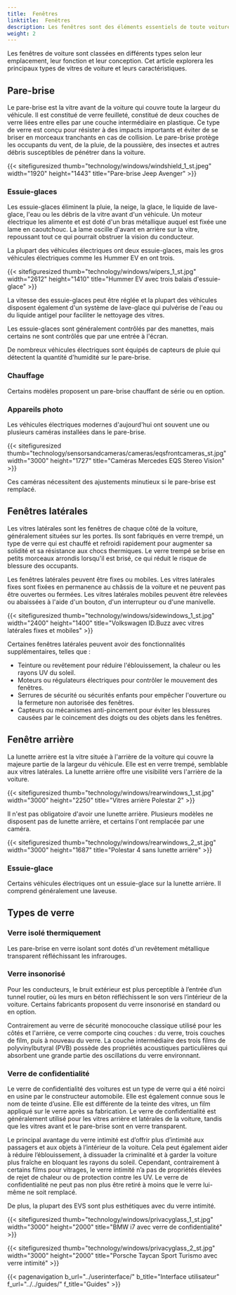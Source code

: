 ```yaml
---
title:  Fenêtres
linktitle:  Fenêtres
description: Les fenêtres sont des éléments essentiels de toute voiture, offrant visibilité, ventilation, protection et confort au conducteur et aux passagers.
weight: 2
---
```

<!-- markdownlint-disable MD033 -->

Les fenêtres de voiture sont classées en différents types selon leur emplacement, leur fonction et leur conception. Cet article explorera les principaux types de vitres de voiture et leurs caractéristiques.

## Pare-brise

Le pare-brise est la vitre avant de la voiture qui couvre toute la largeur du véhicule. Il est constitué de verre feuilleté, constitué de deux couches de verre liées entre elles par une couche intermédiaire en plastique. Ce type de verre est conçu pour résister à des impacts importants et éviter de se briser en morceaux tranchants en cas de collision. Le pare-brise protège les occupants du vent, de la pluie, de la poussière, des insectes et autres débris susceptibles de pénétrer dans la voiture.

{{< sitefiguresized thumb="technology/windows/windshield_1_st.jpeg" width="1920" height="1443" title="Pare-brise Jeep Avenger" >}}

### Essuie-glaces

Les essuie-glaces éliminent la pluie, la neige, la glace, le liquide de lave-glace, l'eau ou les débris de la vitre avant d'un véhicule. Un moteur électrique les alimente et est doté d'un bras métallique auquel est fixée une lame en caoutchouc. La lame oscille d'avant en arrière sur la vitre, repoussant tout ce qui pourrait obstruer la vision du conducteur.

La plupart des véhicules électriques ont deux essuie-glaces, mais les gros véhicules électriques comme les Hummer EV en ont trois.

{{< sitefiguresized thumb="technology/windows/wipers_1_st.jpg" width="2612" height="1410" title="Hummer EV avec trois balais d'essuie-glace" >}}

La vitesse des essuie-glaces peut être réglée et la plupart des véhicules disposent également d'un système de lave-glace qui pulvérise de l'eau ou du liquide antigel pour faciliter le nettoyage des vitres.

Les essuie-glaces sont généralement contrôlés par des manettes, mais certains ne sont contrôlés que par une entrée à l'écran.

De nombreux véhicules électriques sont équipés de capteurs de pluie qui détectent la quantité d'humidité sur le pare-brise.

### Chauffage

Certains modèles proposent un pare-brise chauffant de série ou en option.

### Appareils photo

Les véhicules électriques modernes d'aujourd'hui ont souvent une ou plusieurs caméras installées dans le pare-brise.

{{< sitefiguresized thumb="technology/sensorsandcameras/cameras/eqsfrontcameras_st.jpg" width="3000" height="1727" title="Caméras Mercedes EQS Stereo Vision" >}}

Ces caméras nécessitent des ajustements minutieux si le pare-brise est remplacé.

## Fenêtres latérales

Les vitres latérales sont les fenêtres de chaque côté de la voiture, généralement situées sur les portes. Ils sont fabriqués en verre trempé, un type de verre qui est chauffé et refroidi rapidement pour augmenter sa solidité et sa résistance aux chocs thermiques. Le verre trempé se brise en petits morceaux arrondis lorsqu'il est brisé, ce qui réduit le risque de blessure des occupants.

Les fenêtres latérales peuvent être fixes ou mobiles. Les vitres latérales fixes sont fixées en permanence au châssis de la voiture et ne peuvent pas être ouvertes ou fermées. Les vitres latérales mobiles peuvent être relevées ou abaissées à l'aide d'un bouton, d'un interrupteur ou d'une manivelle.

{{< sitefiguresized thumb="technology/windows/sidewindows_1_st.jpg" width="2400" height="1400" title="Volkswagen ID.Buzz avec vitres latérales fixes et mobiles" >}}

Certaines fenêtres latérales peuvent avoir des fonctionnalités supplémentaires, telles que :

- Teinture ou revêtement pour réduire l'éblouissement, la chaleur ou les rayons UV du soleil.
- Moteurs ou régulateurs électriques pour contrôler le mouvement des fenêtres.
- Serrures de sécurité ou sécurités enfants pour empêcher l'ouverture ou la fermeture non autorisée des fenêtres.
- Capteurs ou mécanismes anti-pincement pour éviter les blessures causées par le coincement des doigts ou des objets dans les fenêtres.


## Fenêtre arrière

La lunette arrière est la vitre située à l'arrière de la voiture qui couvre la majeure partie de la largeur du véhicule. Elle est en verre trempé, semblable aux vitres latérales. La lunette arrière offre une visibilité vers l'arrière de la voiture.

{{< sitefiguresized thumb="technology/windows/rearwindows_1_st.jpg" width="3000" height="2250" title="Vitres arrière Polestar 2" >}}

Il n'est pas obligatoire d'avoir une lunette arrière. Plusieurs modèles ne disposent pas de lunette arrière, et certains l'ont remplacée par une caméra.

{{< sitefiguresized thumb="technology/windows/rearwindows_2_st.jpg" width="3000" height="1687" title="Polestar 4 sans lunette arrière" >}}

### Essuie-glace

Certains véhicules électriques ont un essuie-glace sur la lunette arrière. Il comprend généralement une laveuse.

## Types de verre

### Verre isolé thermiquement

Les pare-brise en verre isolant sont dotés d'un revêtement métallique transparent réfléchissant les infrarouges.

### Verre insonorisé

Pour les conducteurs, le bruit extérieur est plus perceptible à l’entrée d’un tunnel routier, où les murs en béton réfléchissent le son vers l’intérieur de la voiture.
Certains fabricants proposent du verre insonorisé en standard ou en option.

Contrairement au verre de sécurité monocouche classique utilisé pour les côtés et l'arrière, ce verre comporte cinq couches : du verre, trois couches de film, puis à nouveau du verre. La couche intermédiaire des trois films de polyvinylbutyral (PVB) possède des propriétés acoustiques particulières qui absorbent une grande partie des oscillations du verre environnant.

### Verre de confidentialité

Le verre de confidentialité des voitures est un type de verre qui a été noirci en usine par le constructeur automobile. Elle est également connue sous le nom de teinte d’usine. Elle est différente de la teinte des vitres, un film appliqué sur le verre après sa fabrication. Le verre de confidentialité est généralement utilisé pour les vitres arrière et latérales de la voiture, tandis que les vitres avant et le pare-brise sont en verre transparent.

Le principal avantage du verre intimité est d’offrir plus d’intimité aux passagers et aux objets à l’intérieur de la voiture. Cela peut également aider à réduire l’éblouissement, à dissuader la criminalité et à garder la voiture plus fraîche en bloquant les rayons du soleil. Cependant, contrairement à certains films pour vitrages, le verre intimité n’a pas de propriétés élevées de rejet de chaleur ou de protection contre les UV. Le verre de confidentialité ne peut pas non plus être retiré à moins que le verre lui-même ne soit remplacé.

De plus, la plupart des EVS sont plus esthétiques avec du verre intimité.

{{< sitefiguresized thumb="technology/windows/privacyglass_1_st.jpg" width="3000" height="2000" title="BMW i7 avec verre de confidentialité" >}}

{{< sitefiguresized thumb="technology/windows/privacyglass_2_st.jpg" width="3000" height="2000" title="Porsche Taycan Sport Turismo avec verre intimité" >}}

{{< pagenavigation b_url="../userinterface/" b_title="Interface utilisateur" f_url="../../guides/" f_title="Guides" >}}
